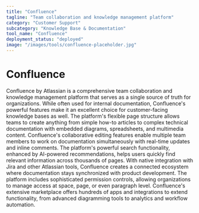 ```yaml
---
title: "Confluence"
tagline: "Team collaboration and knowledge management platform"
category: "Customer Support"
subcategory: "Knowledge Base & Documentation"
tool_name: "Confluence"
deployment_status: "deployed"
image: "/images/tools/confluence-placeholder.jpg"
---
```


# Confluence

Confluence by Atlassian is a comprehensive team collaboration and knowledge management platform that serves as a single source of truth for organizations. While often used for internal documentation, Confluence's powerful features make it an excellent choice for customer-facing knowledge bases as well. The platform's flexible page structure allows teams to create anything from simple how-to articles to complex technical documentation with embedded diagrams, spreadsheets, and multimedia content. Confluence's collaborative editing features enable multiple team members to work on documentation simultaneously with real-time updates and inline comments. The platform's powerful search functionality, enhanced by AI-powered recommendations, helps users quickly find relevant information across thousands of pages. With native integration with Jira and other Atlassian tools, Confluence creates a connected ecosystem where documentation stays synchronized with product development. The platform includes sophisticated permission controls, allowing organizations to manage access at space, page, or even paragraph level. Confluence's extensive marketplace offers hundreds of apps and integrations to extend functionality, from advanced diagramming tools to analytics and workflow automation.
